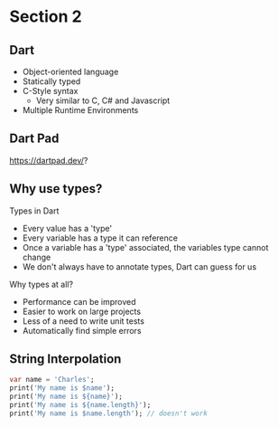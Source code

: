 # Section 2

## Dart

- Object-oriented language
- Statically typed
- C-Style syntax
  - Very similar to C, C# and Javascript
- Multiple Runtime Environments

## Dart Pad

https://dartpad.dev/?

## Why use types?

Types in Dart
- Every value has a 'type'
- Every variable has a type it can reference
- Once a variable has a 'type' associated, the variables type cannot change
- We don't always have to annotate types, Dart can guess for us

Why types at all?
- Performance can be improved
- Easier to work on large projects
- Less of a need to write unit tests
- Automatically find simple errors

## String Interpolation

```dart
var name = 'Charles';
print('My name is $name');
print('My name is ${name}');
print('My name is ${name.length}');
print('My name is $name.length'); // doesn't work
```

